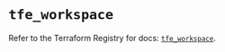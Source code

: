 # `tfe_workspace`

Refer to the Terraform Registry for docs: [`tfe_workspace`](https://registry.terraform.io/providers/hashicorp/tfe/0.65.0/docs/resources/workspace).
